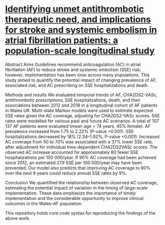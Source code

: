# [Identifying unmet antithrombotic therapeutic need, and implications for stroke and systemic embolism in atrial fibrillation patients: a population-scale longitudinal study](https://academic.oup.com/ehjopen/article/2/6/oeac066/6835611?login=false)

Abstract
Aims
Guidelines recommend anticoagulation (AC) in atrial fibrillation (AF) to reduce stroke and systemic embolism (SSE) risk; however, implementation has been slow across many populations. This study aimed to quantify the potential impact of changing prevalence of AF, associated risk, and AC prescribing on SSE hospitalizations and death.

Methods and results
We evaluated temporal trends of AF, CHA2DS2-VASc, antithrombotic prescriptions, SSE hospitalizations, death, and their associations between 2012 and 2018 in a longitudinal cohort of AF patients in Wales UK. Multi-state Markov models were used to estimate expected SSE rates given the AC coverage, adjusting for CHA2DS2-VASc scores. SSE rates were modelled for various past and future AC scenarios. A total of 107 137 AF patients were evaluated (mean age = 74 years, 45% female). AF prevalence increased from 1.75 to 2.22% (P-value <0.001). SSE hospitalizations decreased by 18% (2.34–1.92%, P-value <0.001). Increased AC coverage from 50 to 70% was associated with a 37% lower SSE rate, after adjustment for individual time-dependent CHA2DS2VASc scores. The observed AC increase accounted for approximately 80 fewer SSE hospitalizations per 100 000/year. If 90% AC coverage had been achieved since 2012, an estimated 279 SSE per 100 000/year may have been prevented. Our model also predicts that improving AC coverage to 90% over the next 9 years could reduce annual SSE rates by 9%.

Conclusion
We quantified the relationship between observed AC coverage, estimating the potential impact of variation in the timing of large-scale implementation. These data emphasize the importance of timely implementation and the considerable opportunity to improve clinical outcomes in the Wales-AF population.

This repository holds core code syntax for reproducing the findings of the above work. 
